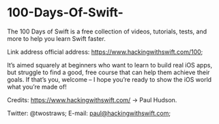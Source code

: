 # 100-Days-Of-Swift-
The 100 Days of Swift is a free collection of videos, tutorials, tests, and more to help you learn Swift faster. 

Link address official address: https://www.hackingwithswift.com/100;

It’s aimed squarely at beginners who want to learn to build real iOS apps, but struggle to find a good, free course that can help them achieve their goals. If that’s you, welcome – I hope you’re ready to show the iOS world what you’re made of!

Credits: https://www.hackingwithswift.com/ -> Paul Hudson.

Twitter: @twostraws;
E-mail: paul@hackingwithswift.com;
